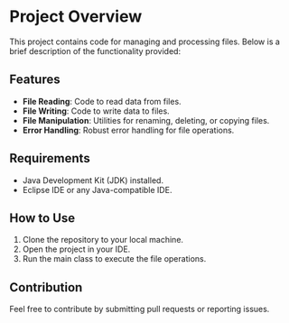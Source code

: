 # Project Overview

This project contains code for managing and processing files. Below is a brief description of the functionality provided:

## Features
- **File Reading**: Code to read data from files.
- **File Writing**: Code to write data to files.
- **File Manipulation**: Utilities for renaming, deleting, or copying files.
- **Error Handling**: Robust error handling for file operations.

## Requirements
- Java Development Kit (JDK) installed.
- Eclipse IDE or any Java-compatible IDE.

## How to Use
1. Clone the repository to your local machine.
2. Open the project in your IDE.
3. Run the main class to execute the file operations.

## Contribution
Feel free to contribute by submitting pull requests or reporting issues.
